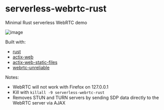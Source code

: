 # serverless-webrtc-rust

Minimal Rust serverless WebRTC demo

![image](https://user-images.githubusercontent.com/60191958/99572387-98cdd880-29a2-11eb-87cd-0f0e12d85642.png)

Built with:
- [rust](https://www.rust-lang.org/)
- [actix-web](https://github.com/actix/actix-web)
- [actix-web-static-files](https://github.com/kilork/actix-web-static-files)
- [webrtc-unreliable](https://github.com/kyren/webrtc-unreliable)

Notes:
- WebRTC will not work with Firefox on 127.0.0.1
- Kill with `killall -9 serverless-webrtc-rust`
- Removes STUN and TURN servers by sending SDP data directly to the WebRTC server via AJAX